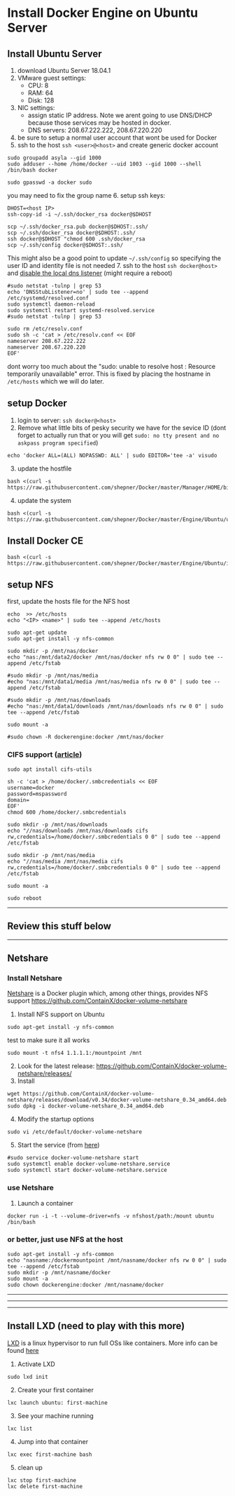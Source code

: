 # Install Docker Engine on Ubuntu Server


## Install Ubuntu Server
1. download Ubuntu Server 18.04.1
2. VMware guest settings:
   * CPU: 8
   * RAM: 64
   * Disk: 128
3. NIC settings:
   * assign static IP address. Note we arent going to use DNS/DHCP because those services may be hosted in docker.
   * DNS servers: 208.67.222.222, 208.67.220.220
4. be sure to setup a normal user account that wont be used for Docker
5. ssh to the host `ssh <user>@<host>` and create generic docker account
``` shell
sudo groupadd asyla --gid 1000
sudo adduser --home /home/docker --uid 1003 --gid 1000 --shell /bin/bash docker

sudo gpasswd -a docker sudo
```
you may need to fix the group name
6. setup ssh keys:
``` shell
DHOST=<host IP>
ssh-copy-id -i ~/.ssh/docker_rsa docker@$DHOST

scp ~/.ssh/docker_rsa.pub docker@$DHOST:.ssh/
scp ~/.ssh/docker_rsa docker@$DHOST:.ssh/
ssh docker@$DHOST "chmod 600 .ssh/docker_rsa
scp ~/.ssh/config docker@$DHOST:.ssh/
```
   This might also be a good point to update `~/.ssh/config` so specifying the user ID and identity file is not needed
7. ssh to the host `ssh docker@host>` and [disable the local dns listener](https://mmoapi.com/post/how-to-disable-dnsmasq-port-53-listening-on-ubuntu-18-04) (might require a reboot)
``` shell
#sudo netstat -tulnp | grep 53
echo 'DNSStubListener=no' | sudo tee --append /etc/systemd/resolved.conf
sudo systemctl daemon-reload
sudo systemctl restart systemd-resolved.service
#sudo netstat -tulnp | grep 53

sudo rm /etc/resolv.conf
sudo sh -c 'cat > /etc/resolv.conf << EOF
nameserver 208.67.222.222
nameserver 208.67.220.220
EOF'
```
   dont worry too much about the "sudo: unable to resolve host <hostname>: Resource temporarily unavailable" error.  This is fixed by placing the hostname in `/etc/hosts` which we will do later.


## setup Docker
1. login to server: `ssh docker@<host>`
2. Remove what little bits of pesky security we have for the sevice ID (dont forget to actually run that or you will get `sudo: no tty present and no askpass program specified`)
``` shell
echo 'docker ALL=(ALL) NOPASSWD: ALL' | sudo EDITOR='tee -a' visudo
```
3. update the hostfile
``` shell
bash <(curl -s https://raw.githubusercontent.com/shepner/Docker/master/Manager/HOME/bin/update_etc_hosts.sh)
```
4. update the system
``` shell
bash <(curl -s https://raw.githubusercontent.com/shepner/Docker/master/Engine/Ubuntu/update_ubuntu.sh)
```

## Install Docker CE
``` shell
bash <(curl -s https://raw.githubusercontent.com/shepner/Docker/master/Engine/Ubuntu/install_docker.sh)
```

## setup NFS
first, update the hosts file for the NFS host
 ``` shell
 echo  >> /etc/hosts
 echo "<IP> <name>" | sudo tee --append /etc/hosts
 ```

``` shell
sudo apt-get update
sudo apt-get install -y nfs-common

sudo mkdir -p /mnt/nas/docker
echo "nas:/mnt/data2/docker /mnt/nas/docker nfs rw 0 0" | sudo tee --append /etc/fstab

#sudo mkdir -p /mnt/nas/media
#echo "nas:/mnt/data1/media /mnt/nas/media nfs rw 0 0" | sudo tee --append /etc/fstab

#sudo mkdir -p /mnt/nas/downloads
#echo "nas:/mnt/data1/downloads /mnt/nas/downloads nfs rw 0 0" | sudo tee --append /etc/fstab

sudo mount -a

#sudo chown -R dockerengine:docker /mnt/nas/docker
```

### CIFS support ([article](https://wiki.ubuntu.com/MountWindowsSharesPermanently))
```
sudo apt install cifs-utils

sh -c 'cat > /home/docker/.smbcredentials << EOF
username=docker
password=mspassword
domain=
EOF'
chmod 600 /home/docker/.smbcredentials

sudo mkdir -p /mnt/nas/downloads
echo "//nas/downloads /mnt/nas/downloads cifs rw,credentials=/home/docker/.smbcredentials 0 0" | sudo tee --append /etc/fstab

sudo mkdir -p /mnt/nas/media
echo "//nas/media /mnt/nas/media cifs rw,credentials=/home/docker/.smbcredentials 0 0" | sudo tee --append /etc/fstab

sudo mount -a
```

``` Shell
sudo reboot
```

---

## Review this stuff below

---

## Netshare
### Install Netshare
[Netshare](http://netshare.containx.io/docs/getting-started) is a Docker plugin which, among other things, provides NFS support
https://github.com/ContainX/docker-volume-netshare
1. Install NFS support on Ubuntu
``` shell
sudo apt-get install -y nfs-common
```
test to make sure it all works
``` shell
sudo mount -t nfs4 1.1.1.1:/mountpoint /mnt
```
2. Look for the latest release:  https://github.com/ContainX/docker-volume-netshare/releases/
3. Install
``` shell
wget https://github.com/ContainX/docker-volume-netshare/releases/download/v0.34/docker-volume-netshare_0.34_amd64.deb
sudo dpkg -i docker-volume-netshare_0.34_amd64.deb
```
4. Modify the startup options
``` shell
sudo vi /etc/default/docker-volume-netshare
```
5. Start the service (from [here](https://www.howtogeek.com/216454/how-to-manage-systemd-services-on-a-linux-system/))
``` shell
#sudo service docker-volume-netshare start
sudo systemctl enable docker-volume-netshare.service
sudo systemctl start docker-volume-netshare.service
```

### use Netshare
1. Launch a container
``` shell
docker run -i -t --volume-driver=nfs -v nfshost/path:/mount ubuntu /bin/bash
```

### or better, just use NFS at the host
``` shell
sudo apt-get install -y nfs-common
echo "nasname:/dockermountpoint /mnt/nasname/docker nfs rw 0 0" | sudo tee --append /etc/fstab
sudo mkdir -p /mnt/nasname/docker
sudo mount -a
sudo chown dockerengine:docker /mnt/nasname/docker
```

---

---

---

## Install LXD (need to play with this more)
[LXD](https://www.ubuntu.com/containers/lxd) is a linux hypervisor to run full OSs like containers.  More info can be found [here](https://linuxcontainers.org/lxd/getting-started-cli/)
1. Activate LXD
``` shell
sudo lxd init
```
2. Create your first container
``` shell
lxc launch ubuntu: first-machine
```
3. See your machine running
``` shell
lxc list
```
4. Jump into that container
``` shell
lxc exec first-machine bash
```
5. clean up
``` shell
lxc stop first-machine
lxc delete first-machine
```


